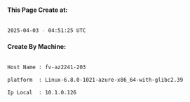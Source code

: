 
   
#### This Page Create at:

```bash

2025-04-03 - 04:51:25 UTC

```

#### Create By Machine:

```bash

Host Name : fv-az2241-203

platform  : Linux-6.8.0-1021-azure-x86_64-with-glibc2.39

Ip Local  : 10.1.0.126

```

